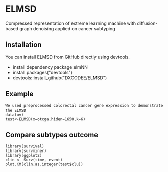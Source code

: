 # ELMSD
Compressed representation of extreme learning machine with diffusion-based  graph denoising applied on cancer subtyping
## Installation

You can install ELMSD from GitHub directly using devtools.
- install dependency package:elmNN
- install.packages("devtools")
- devtools::install_github("DXCODEE/ELMSD")

## Example
  ```    
  We used preprocessed colorectal cancer gene expression to demonstrate the ELMSD 
  data(ov)
  test<-ELMSD(x=otcga,hiden=1650,k=6)
 ```
## Compare subtypes outcome

  ```
  library(survival)
  library(survminer)
  library(ggplot2)
  clin <- Surv(time, event)
  plot.KM(clin,as.integer(test$clu))

 ```

